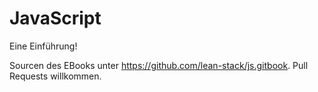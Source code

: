 # JavaScript

Eine Einführung!

Sourcen des EBooks unter https://github.com/lean-stack/js.gitbook.
 Pull Requests willkommen.

